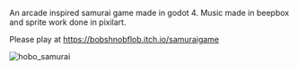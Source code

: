 An arcade inspired samurai game made in godot 4.
Music made in beepbox and sprite work done in pixilart.

Please play at https://bobshnobflob.itch.io/samuraigame

![hobo_samurai](https://github.com/user-attachments/assets/ffca70bf-02ad-4c57-8632-46c2f2036e2b)
